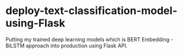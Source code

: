 # deploy-text-classification-model-using-Flask
Putting my trained deep learning models which is BERT Embedding - BiLSTM approach into production using Flask API.
